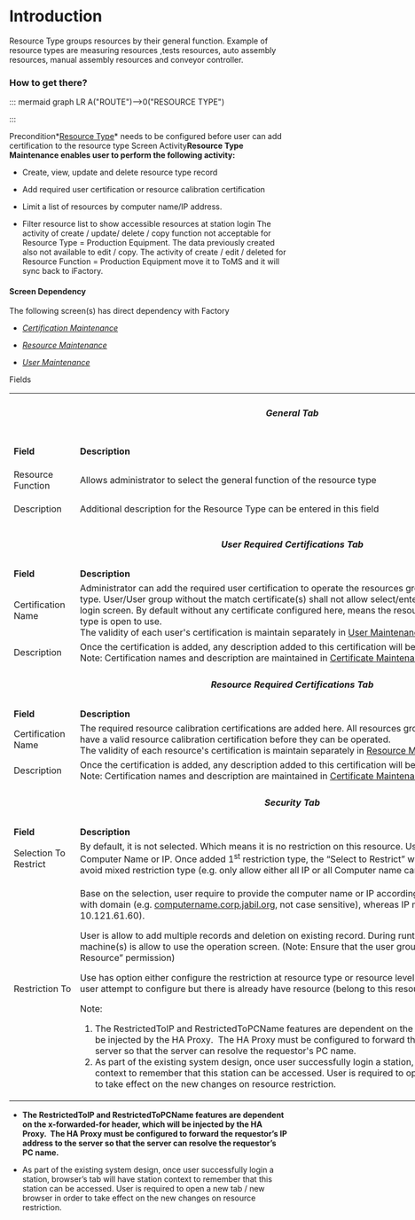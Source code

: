 # Introduction


Resource Type groups resources by their general function. Example of resource types are measuring resources ,tests resources, auto assembly resources, manual assembly resources and conveyor controller.



### **How to get there?** 



::: mermaid
graph LR
A("ROUTE")-->0("RESOURCE TYPE")

:::

Precondition*[Resource Type](/iFactory-JGP-MES/iFactory-JGP-MES-Home/iFactory-JGP-MS/CONTENT/Resource/Resources-Maintenance/Resource-Type.md)* 
needs to be configured before user can add certification to the resource type
Screen Activity**Resource Type Maintenance enables user to perform the following activity:** 


- Create, view, update and delete resource type record

- Add required user certification or resource calibration certification

- Limit a list of resources by computer name/IP address.

- Filter resource list to show accessible resources at station login
The activity of create / update/ delete / copy function not acceptable for Resource Type = Production Equipment. The data previously created also not available to edit / copy. The activity of create / edit / deleted for 
Resource Function = Production Equipment move it to ToMS and it will sync back to iFactory.


#### Screen Dependency


The following screen(s) has direct dependency with Factory

- *[Certification Maintenance](/iFactory-JGP-MES/iFactory-JGP-MES-Home/iFactory-JGP-MS/CONTENT/Resource/Resources-Maintenance/Resource-Type.md)*

- *[Resource Maintenance](/iFactory-JGP-MES/iFactory-JGP-MES-Home/iFactory-JGP-MS/CONTENT/Resource/Resources-Maintenance/Resource-Type.md)*

- *[User Maintenance](/iFactory-JGP-MES/iFactory-JGP-MES-Home/iFactory-JGP-MS/CONTENT/Resource/Resources-Maintenance/Resource-Type.md)*

Fields
<table class="wrapped confluenceTable" style="width: 1021.0px;"><colgroup><col /><col /></colgroup><tbody><tr><td style="width: 1021.0px;" colspan="2" class="confluenceTd"><h5 style="text-align: center;" id="ResourceType-GeneralTab">General Tab</h5></td></tr><tr><td class="highlight confluenceTd" style="width: 104.0px;"><p><strong>Field</strong></p></td><td class="highlight confluenceTd" style="width: 917.0px;"><p><strong>Description</strong></p></td></tr><tr><td style="width: 104.0px;" class="confluenceTd">Resource Function</td><td style="width: 917.0px;" class="confluenceTd">Allows administrator to select the general function of the resource type</td></tr><tr><td style="width: 104.0px;" class="confluenceTd"><p>Description</p></td><td style="width: 917.0px;" class="confluenceTd"><p>Additional description for the Resource Type can be entered in this field</p></td></tr><tr><td style="width: 1021.0px;" colspan="2" class="confluenceTd"><h5 style="text-align: center;" id="ResourceType-UserRequiredCertificationsTab">User Required Certifications Tab</h5></td></tr><tr><td class="highlight confluenceTd" style="width: 104.0px;"><strong>Field</strong></td><td class="highlight confluenceTd" style="width: 917.0px;"><strong>Description</strong></td></tr><tr><td style="width: 104.0px;" class="confluenceTd">Certification Name</td><td style="width: 917.0px;" class="confluenceTd">Administrator can add the required user certification to operate the resources grouped under this resource type. User/User group without the match certificate(s) shall not allow select/enter resource for operation from station login screen. By default without any certificate configured here, means the resource(s) group under this resource type is open to use.<br /><span>The validity of each user's certification is maintain separately in <a href="Resource-Type-29919983.html">User Maintenance</a>'s Certification tab</span></td></tr><tr><td style="width: 104.0px;" class="confluenceTd">Description</td><td style="width: 917.0px;" class="confluenceTd">Once the certification is added, any description added to this certification will be auto-populated here<br />Note: Certification names and description are maintained in <a href="Resource-Type-29919983.html">Certificate Maintenance</a></td></tr><tr><td style="width: 1021.0px;" colspan="2" class="confluenceTd"><h5 style="text-align: center;" id="ResourceType-ResourceRequiredCertificationsTab">Resource Required Certifications Tab</h5></td></tr><tr><td class="highlight confluenceTd" style="width: 104.0px;"><strong>Field</strong></td><td class="highlight confluenceTd" style="width: 917.0px;"><strong>Description</strong></td></tr><tr><td style="width: 104.0px;" class="confluenceTd"><span>Certification Name</span></td><td style="width: 917.0px;" class="confluenceTd"><span>The required resource calibration certifications are added here. <span>All resources grouped under this resource type must have a valid <span>resource calibration certification before they can be operated. <br /><span>The validity of each resource's certification is maintain separately in </span><a href="Resource-Type-29919983.html">Resource Maintenance</a>'s Certification tab</span></span></span></td></tr><tr><td style="width: 104.0px;" class="confluenceTd"><span>Description</span></td><td style="width: 917.0px;" class="confluenceTd"><span>Once the certification is added, any description added to this certification will be auto-populated here. </span><br /><span>Note: Certification names and description are maintained in </span><a href="Resource-Type-29919983.html">Certificate Maintenance</a></td></tr><tr><td colspan="2" class="confluenceTd"><h5 style="text-align: center;" id="ResourceType-SecurityTab">Security Tab</h5></td></tr><tr><td class="highlight confluenceTd" style="width: 104.0px;"><strong>Field</strong></td><td class="highlight confluenceTd" style="width: 917.0px;"><strong>Description</strong></td></tr><tr><td style="width: 104.0px;" class="confluenceTd">Selection To Restrict</td><td style="width: 917.0px;" class="confluenceTd">By default, it is not selected. Which means it is no restriction on this resource. User has option to select either Computer Name or IP. Once added 1<sup>st</sup> restriction type, the “Select to Restrict” will be disable to change. This will avoid mixed restriction type (e.g. only allow either all IP or all Computer name can be added)</td></tr><tr><td colspan="1" class="confluenceTd">Restriction To</td><td colspan="1" class="confluenceTd"><p>Base on the selection, user require to provide the computer name or IP accordingly. Computer name must provide with domain (e.g. <a href="http://computername.corp.jabil.org/" class="external-link" rel="nofollow">computername.corp.jabil.org</a>, not case sensitive), whereas IP must provide valid IP (eg. 10.121.61.60).</p><p>User is allow to add multiple records and deletion on existing record. During runtime, only these IP/computer name machine(s) is allow to use the operation screen. (Note: Ensure that the user group unchecked on “Can Access Any Resource” permission)</p><p>Use has option either configure the restriction at resource type or resource level. System will prompt to inform when user attempt to configure but there is already have resource (belong to this resource type) configured this restriction.</p><p>Note:</p><ol><li>The RestrictedToIP and RestrictedToPCName features are dependent on the x-forwarded-for header, which will be injected by the HA Proxy.  The HA Proxy must be configured to forward the requestor's IP address to the server so that the server can resolve the requestor's PC name.</li><li>As part of the existing system design, once user successfully login a station, browser's tab will have station context to remember that this station can be accessed. User is required to open a new tab / new browser in order to take effect on the new changes on resource restriction.</li></ol></td></tr></tbody></table>






- **The RestrictedToIP and RestrictedToPCName features are dependent on the x-forwarded-for header, which will be injected by the HA Proxy.  The HA Proxy must be configured to forward the requestor’s IP address to the server so that the server can resolve the requestor’s PC name.**


- As part of the existing system design, once user successfully login a station, browser’s tab will have station context to remember that this station can be accessed. User is required to open a new tab / new browser in order to take effect on the new changes on resource restriction.
